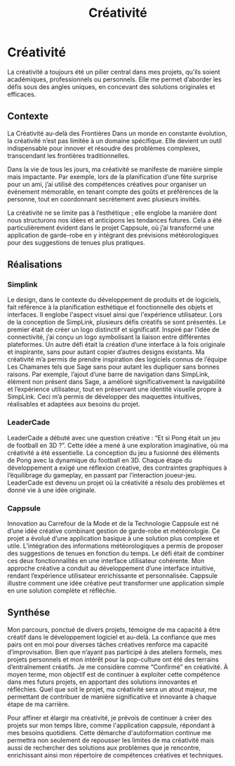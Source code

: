 ﻿---
layout: post
title:  "Créativité"
tags: avancé
img: "/assets/images/skills/creativity.webp"
realisations:
  - simplink
  - cappsule
  - leadercade
---

# Créativité

<!-- BEGIN_EXCERPT -->
La créativité a toujours été un pilier central dans mes projets, qu’ils soient académiques, professionnels ou personnels. Elle me permet d’aborder les défis sous des angles uniques, en concevant des solutions originales et efficaces.
<!-- END_EXCERPT -->

## Contexte

La Créativité au-delà des Frontières
Dans un monde en constante évolution, la créativité n’est pas limitée à un domaine spécifique. Elle devient un outil indispensable pour innover et résoudre des problèmes complexes, transcendant les frontières traditionnelles.

Dans la vie de tous les jours, ma créativité se manifeste de manière simple mais impactante. Par exemple, lors de la planification d’une fête surprise pour un ami, j’ai utilisé des compétences créatives pour organiser un événement mémorable, en tenant compte des goûts et préférences de la personne, tout en coordonnant secrètement avec plusieurs invités.

La créativité ne se limite pas à l’esthétique ; elle englobe la manière dont nous structurons nos idées et anticipons les tendances futures. Cela a été particulièrement évident dans le projet Cappsule, où j’ai transformé une application de garde-robe en y intégrant des prévisions météorologiques pour des suggestions de tenues plus pratiques.

## Réalisations

### Simplink

Le design, dans le contexte du développement de produits et de logiciels, fait référence à la planification esthétique et fonctionnelle des objets et interfaces. Il englobe l'aspect visuel ainsi que l'expérience utilisateur. Lors de la conception de SimpLink, plusieurs défis créatifs se sont présentés. Le premier était de créer un logo distinctif et significatif. Inspiré par l’idée de connectivité, j’ai conçu un logo symbolisant la liaison entre différentes plateformes. Un autre défi était la création d’une interface à la fois originale et inspirante, sans pour autant copier d’autres designs existants. Ma créativité m’a permis de prendre inspiration des logiciels connus de l’équipe Les Chamanes tels que Sage sans pour autant les dupliquer sans bonnes raisons. Par exemple, l’ajout d’une barre de navigation dans SimpLink, élément non présent dans Sage, a amélioré significativement la navigabilité et l’expérience utilisateur, tout en préservant une identité visuelle propre à SimpLink. Ceci m’a permis de développer des maquettes intuitives, réalisables et adaptées aux besoins du projet.

### LeaderCade

LeaderCade a débuté avec une question créative : “Et si Pong était un jeu de football en 3D ?”. Cette idée a mené à une exploration imaginative, où ma créativité a été essentielle. La conception du jeu a fusionné des éléments de Pong avec la dynamique du football en 3D. Chaque étape du développement a exigé une réflexion créative, des contraintes graphiques à l’équilibrage du gameplay, en passant par l’interaction joueur-jeu. LeaderCade est devenu un projet où la créativité a résolu des problèmes et donné vie à une idée originale.

### Cappsule
Innovation au Carrefour de la Mode et de la Technologie
Cappsule est né d’une idée créative combinant gestion de garde-robe et météorologie. Ce projet a évolué d’une application basique à une solution plus complexe et utile. L’intégration des informations météorologiques a permis de proposer des suggestions de tenues en fonction du temps. Le défi était de combiner ces deux fonctionnalités en une interface utilisateur cohérente. Mon approche créative a conduit au développement d’une interface intuitive, rendant l’expérience utilisateur enrichissante et personnalisée. Cappsule illustre comment une idée créative peut transformer une application simple en une solution complète et réfléchie.

## Synthése

Mon parcours, ponctué de divers projets, témoigne de ma capacité à être créatif dans le développement logiciel et au-delà. La confiance que mes pairs ont en moi pour diverses tâches créatives renforce ma capacité d’improvisation. Bien que n’ayant pas participé à des ateliers formels, mes projets personnels et mon intérêt pour la pop-culture ont été des terrains d’entraînement créatifs. Je me considère comme “Confirmé” en créativité. À moyen terme, mon objectif est de continuer à exploiter cette compétence dans mes futurs projets, en apportant des solutions innovantes et réfléchies. Quel que soit le projet, ma créativité sera un atout majeur, me permettant de contribuer de manière significative et innovante à chaque étape de ma carrière.

Pour affiner et élargir ma créativité, je prévois de continuer à créer des projets sur mon temps libre, comme l'application cappsule, répondant à mes besoins quotidiens. Cette démarche d'autoformation continue me permettra non seulement de repousser les limites de ma créativité mais aussi de rechercher des solutions aux problèmes que je rencontre, enrichissant ainsi mon répertoire de compétences créatives et techniques.